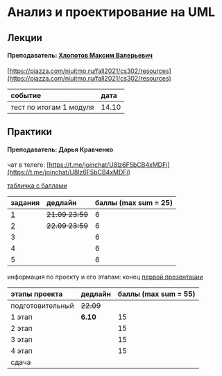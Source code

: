 # Анализ и проектирование на UML

## Лекции

#### Преподаватель: [Хлопотов Максим Валерьевич](https://isu.ifmo.ru/pls/apex/f?p=2143:3:103572934657565::NO::PID:115801)

[https://piazza.com/niuitmo.ru/fall2021/cs302/resources](https://piazza.com/niuitmo.ru/fall2021/cs302/resources)

| событие | дата |
| :--- | :--- |
| тест по итогам 1 модуля  | 14.10 |

## Практики

#### Преподаватель: Дарья Кравченко

чат в телеге: [https://t.me/joinchat/U8lz6F5bCB4xMDFi](https://t.me/joinchat/U8lz6F5bCB4xMDFi)

[табличка с баллами](https://docs.google.com/spreadsheets/d/12e_wplYJa-wGv8OjluRYK9mCFf141Uwa0_1dSeFq6Wc/edit#gid=1674328469)

| задания | дедлайн | баллы  \(max sum = 25\) |
| :--- | :--- | :--- |
| [1](https://piazza.com/class_profile/get_resource/kstyi592m2w3xx/kstyicp7h9w4c2) | ~~21.09 23:59~~ | 6 |
| [2](https://piazza.com/class_profile/get_resource/kstyi592m2w3xx/ktu9jggtqj4303) | ~~22.09 23:59~~ | 6 |
| 3 |  | 6 |
| 4 |  | 6 |
| 5 |  | 6 |

информация по проекту и его этапам: конец [первой презентации](https://piazza.com/class_profile/get_resource/kstyi592m2w3xx/kt45f5bvatb6he) 

| этапы проекта | дедлайн | баллы  \(max sum = 55\) |
| :--- | :--- | :--- |
| подготовительный | ~~22.09~~ |  |
| 1 этап | **6.10** | 15 |
| 2 этап |  | 15 |
| 3 этап |  | 15 |
| 4 этап |  | 15 |
| сдача |  |  |





